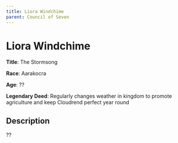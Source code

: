 ```yaml
---
title: Liora Windchime
parent: Council of Seven
---
```


# Liora Windchime

**Title**: The Stormsong

**Race**: Aarakocra

**Age**: ??

**Legendary Deed**: Regularly changes weather in kingdom to promote agriculture and keep Cloudrend perfect year round

## Description

??

<!-- 
**Specialty**: Wind magic.

**Artifact**: Harmonium Staff – channels the air itself to summon storms or calm tempests.
 -->